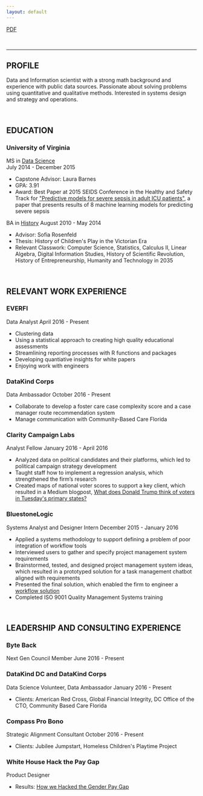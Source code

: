 ```yaml
---
layout: default
---
```


[PDF](http://margaretmf.github.io/margaret_furr.pdf)

<br>

---

## PROFILE 
Data and Information scientist with a strong math background and experience with public data sources. Passionate about solving problems using quantitative and qualitative methods. Interested in systems design and strategy and operations.

<br>

## EDUCATION

### University of Virginia
MS in [Data Science](https://dsi.virginia.edu/)  
July 2014 - December 2015
* Capstone Advisor: Laura Barnes  
* GPA: 3.91
* Award: Best Paper at 2015 SEIDS Conference in the Healthy and Safety Track for ["Predictive models for severe sepsis in adult ICU patients"](http://ieeexplore.ieee.org/document/7116970/), a paper that presents results of 8 machine learning models for predicting severe sepsis

BA in [History](http://as.virginia.edu)
August 2010 - May 2014
* Advisor: Sofia Rosenfeld
* Thesis: History of Children's Play in the Victorian Era
* Relevant Classwork: Computer Science, Statistics, Calculus II, Linear Algebra, Digital Information Studies, History of Scientific Revolution, History of Entrepreneurship, Humanity and Technology in 2035

<br>

## RELEVANT WORK EXPERIENCE

### EVERFI
Data Analyst
April 2016 - Present
* Clustering data
* Using a statistical approach to creating high quality educational assessments
* Streamlining reporting processes with R functions and packages
* Developing quantiative insights for white papers
* Enjoying work with engineers

### DataKind Corps
Data Ambassador
October 2016 - Present
* Collaborate to develop a foster care case complexity score and a case manager route recommendation system
* Manage communication with Community-Based Care Florida

### Clarity Campaign Labs
Analyst Fellow
January 2016 - April 2016
* Analyzed data on political candidates and their platforms, which led to political campaign strategy development
* Taught staff how to implement a regression analysis, which strengthened the firm’s research
* Created maps of national voter scores to support a key client, which resulted in a Medium blogpost, [What does Donald Trump think of voters in Tuesday's primary states?](https://www.linkedin.com/in/margaret-furr-1567b062/detail/treasury/position:771912109/?entityUrn=urn%3Ali%3Afs_treasuryMedia%3A(ACoAAA1Jr9IBcbODSfDhZqb7EuRSFxQYgmBHmi0%2C51163099))

### BluestoneLogic
Systems Analyst and Designer Intern
December 2015 - January 2016
* Applied a systems methodology to support defining a problem of poor integration of workflow tools
* Interviewed users to gather and specify project management system requirements
* Brainstormed, tested, and designed project management system ideas, which resulted in a prototyped solution for a task management chatbot aligned with requirements
* Presented the final solution, which enabled the firm to engineer a [workflow solution](https://medium.com/bluestone-logic/these-are-in-fact-the-bots-we-were-looking-for-4ec2ca108fc2)
* Completed ISO 9001 Quality Management Systems training

<br>

## LEADERSHIP AND CONSULTING EXPERIENCE

### Byte Back
Next Gen Council Member
June 2016 - Present

### DataKind DC and DataKind Corps
Data Science Volunteer, Data Ambassador
January 2016 - Present
* Clients: American Red Cross, Global Financial Integrity, DC Office of the CTO, Community Based Care Florida

### Compass Pro Bono
Strategic Alignment Consultant
October 2016 - Present
* Clients: Jubilee Jumpstart, Homeless Children's Playtime Project 

### White House Hack the Pay Gap
Product Designer
* Results: [How we Hacked the Gender Pay Gap](https://medium.com/presidential-innovation-fellows/how-we-hacked-the-gender-pay-gap-1d7a9304950)
